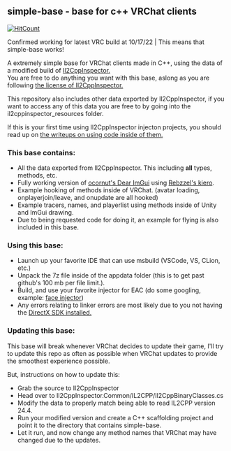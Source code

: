 ## simple-base - base for c++ VRChat clients
[![HitCount](https://hits.dwyl.com/notunixian/simple-base.svg?style=flat-square)](http://hits.dwyl.com/notunixian/simple-base)

Confirmed working for latest VRC build at 10/17/22 | This means that simple-base works!

A extremely simple base for VRChat clients made in C++, using the data of a modified build of [Il2CppInspector.](https://github.com/djkaty/Il2CppInspector)\
You are free to do anything you want with this base, aslong as you are following [the license of Il2CppInspector.](https://github.com/djkaty/Il2CppInspector/blob/master/LICENSE)

This repository also includes other data exported by Il2CppInspector, if you want to access any of this data you are free to by going into the il2cppinspector_resources folder.

If this is your first time using Il2CppInspector injecton projects, you should read up on [the writeups on using code inside of them.](https://katyscode.wordpress.com/2021/01/14/il2cppinspector-tutorial-working-with-code-in-il2cpp-dll-injection-projects/)

### This base contains:

* All the data exported from Il2CppInspector. This including **all** types, methods, etc.
* Fully working version of [ocornut's Dear ImGui](https://github.com/ocornut/imgui) using [Rebzzel's kiero](https://github.com/Rebzzel/kiero).
* Example hooking of methods inside of VRChat. (avatar loading, onplayerjoin/leave, and onupdate are all hooked)
* Example tracers, names, and playerlist using methods inside of Unity and ImGui drawing.
* Due to being requested code for doing it, an example for flying is also included in this base.

### Using this base:
* Launch up your favorite IDE that can use msbuild (VSCode, VS, CLion, etc.)
* Unpack the 7z file inside of the appdata folder (this is to get past github's 100 mb per file limit.).
* Build, and use your favorite injector for EAC (do some googling, example: [face injector](https://github.com/Vazzupov/face-injector-fixed))
* Any errors relating to linker errors are most likely due to you not having the [DirectX SDK installed.](https://www.microsoft.com/en-us/download/details.aspx?id=6812)

### Updating this base:
This base will break whenever VRChat decides to update their game, I'll try to update this repo as often as possible when VRChat updates to provide the smoothest experience possible.

But, instructions on how to update this:
* Grab the source to Il2CppInspector
* Head over to Il2CppInspector.Common/IL2CPP/Il2CppBinaryClasses.cs
* Modify the data to properly match being able to read IL2CPP version 24.4.
* Run your modified version and create a C++ scaffolding project and point it to the directory that contains simple-base.
* Let it run, and now change any method names that VRChat may have changed due to the updates.
